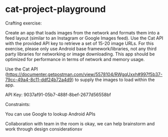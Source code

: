 # cat-project-playground

Crafting exercise:

Create an app that loads images from the network and formats them into a feed layout (similar to an Instagram or Google Images feed). Use the Cat API with the provided API key to retrieve a set of 15-20 image URLs. For this exercise, please only use Android base framework/libraries, not any third party libraries for networking or image downloading. This app should be optimized for performance in terms of network and memory usage. 

Use the Cat API (https://documenter.getpostman.com/view/5578104/RWgqUxxh#997f5b37-79cc-49a4-8c11-ddf24b72a4d9) to supply the images to load within the app. 

API Key: 9037af91-05b7-488f-8bef-2677d56558bf


Constraints:

You can use Google to lookup Android APIs

Collaboration with team in the room is okay, we can help brainstorm and work through design considerationsv

